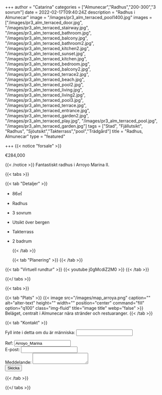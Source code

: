 +++
author = "Catarina"
categories = ["Almunecar","Radhus","200-300","3 sovrum"]
date = 2022-02-17T09:40:24Z
description = "Radhus i Almunecar"
image = "/images/pr3_alm_terraced_pool1400.jpg"
images = ["/images/pr3_alm_terraced_door.jpg", "/images/pr3_alm_terraced_stairway.jpg", "/images/pr3_alm_terraced_bathroom.jpg", "/images/pr3_alm_terraced_balcony.jpg", "/images/pr3_alm_terraced_bathroom2.jpg", "/images/pr3_alm_terraced_kitchen2.jpg", "/images/pr3_alm_terraced_sunset.jpg", "/images/pr3_alm_terraced_kitchen.jpg", "/images/pr3_alm_terraced_bedroom.jpg", "/images/pr3_alm_terraced_balcony2.jpg", "/images/pr3_alm_terraced_terrace2.jpg", "/images/pr3_alm_terraced_beach.jpg", "/images/pr3_alm_terraced_pool2.jpg", "/images/pr3_alm_terraced_living.jpg", "/images/pr3_alm_terraced_living2.jpg", "/images/pr3_alm_terraced_pool3.jpg", "/images/pr3_alm_terraced_terrace.jpg", "/images/pr3_alm_terraced_entrance.jpg", "/images/pr3_alm_terraced_garden2.jpg", "/images/pr3_alm_terraced_play.jpg", "/images/pr3_alm_terraced_pool.jpg", "/images/pr3_alm_terraced_garden.jpg"]
tags = ["Stad", "Fjällutsikt", "Radhus", "Sjöutsikt","Takterrass","pool","Trädgård"]
title = "Radhus, Almunecar"
type = "featured"

+++
{{< notice "forsale" >}}

€284,000

{{< /notice >}} Fantastiskt radhus i Arroyo Marina II. 

{{< tabs >}}

{{< tab "Detaljer" >}}

* 86&#x33A1;
* Radhus
* 3 sovrum
* Utsikt över bergen
* Takterrass
* 2 badrum

  {{< /tab >}}

  {{< tab "Planering" >}} {{< /tab >}}

{{< tab "Virtuell rundtur" >}} {{< youtube j0gMcdiZ2M0 >}} {{< /tab >}}

{{</ tabs >}}

{{< tabs >}}

{{< tab "Plats" >}}
{{< image src="/images/map_arroya.png" caption="" alt="alter-text" height="" width="" position="center" command="fill" option="q100" class="img-fluid" title="image title" webp="false" >}}
Beläget, centralt i Almunecar nära stränder och restuaranger. {{< /tab >}}

{{< tab "Kontakt" >}} <form name="propertyContact" method="POST" netlify-honeypot="bot-field" data-netlify="true">
<div class="form-group">
<p class="hidden"><label>Fyll inte i detta om du är människa: <input name="bot-field" /></label></p>
</div>
<div class="form-group">
<label>Ref: <input name="property-ref" class="form-control" value="Arroyo_Marina" readonly/></label>
</div>
<div class="form-group">
<label>E-post: <input type="text" class="form-control" name="email" /></label>
</div>
<div class="form-group">
<label>Meddelande: </label> <textarea name="message" class="form-control"></textarea>
</div>
<button type="submit" class="btn btn-primary">Skicka</button>
</form> {{< /tab >}}

{{</ tabs >}}